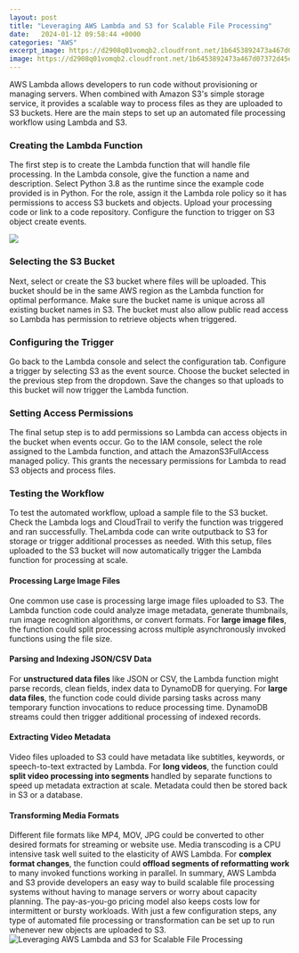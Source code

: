 ```yaml
---
layout: post
title: "Leveraging AWS Lambda and S3 for Scalable File Processing"
date:   2024-01-12 09:58:44 +0000
categories: "AWS"
excerpt_image: https://d2908q01vomqb2.cloudfront.net/1b6453892473a467d07372d45eb05abc2031647a/2020/05/19/s3-lambda4.png
image: https://d2908q01vomqb2.cloudfront.net/1b6453892473a467d07372d45eb05abc2031647a/2020/05/19/s3-lambda4.png
---
```


AWS Lambda allows developers to run code without provisioning or managing servers. When combined with Amazon S3's simple storage service, it provides a scalable way to process files as they are uploaded to S3 buckets. Here are the main steps to set up an automated file processing workflow using Lambda and S3.
### Creating the Lambda Function
The first step is to create the Lambda function that will handle file processing. In the Lambda console, give the function a name and description. Select Python 3.8 as the runtime since the example code provided is in Python. For the role, assign it the Lambda role policy so it has permissions to access S3 buckets and objects. Upload your processing code or link to a code repository. Configure the function to trigger on S3 object create events. 

![](https://awscomputeblogimages.s3-us-west-2.amazonaws.com/resizefly_picture01.png)
### Selecting the S3 Bucket
Next, select or create the S3 bucket where files will be uploaded. This bucket should be in the same AWS region as the Lambda function for optimal performance. Make sure the bucket name is unique across all existing bucket names in S3. The bucket must also allow public read access so Lambda has permission to retrieve objects when triggered.
### Configuring the Trigger
Go back to the Lambda console and select the configuration tab. Configure a trigger by selecting S3 as the event source. Choose the bucket selected in the previous step from the dropdown. Save the changes so that uploads to this bucket will now trigger the Lambda function.
### Setting Access Permissions
The final setup step is to add permissions so Lambda can access objects in the bucket when events occur. Go to the IAM console, select the role assigned to the Lambda function, and attach the AmazonS3FullAccess managed policy. This grants the necessary permissions for Lambda to read S3 objects and process files.
### Testing the Workflow
To test the automated workflow, upload a sample file to the S3 bucket. Check the Lambda logs and CloudTrail to verify the function was triggered and ran successfully. TheLambda code can write outputback to S3 for storage or trigger additional processes as needed. With this setup, files uploaded to the S3 bucket will now automatically trigger the Lambda function for processing at scale.
#### **Processing Large Image Files** 
One common use case is processing large image files uploaded to S3. The Lambda function code could analyze image metadata, generate thumbnails, run image recognition algorithms, or convert formats. For **large image files**, the function could split processing across multiple asynchronously invoked functions using the file size. 
#### **Parsing and Indexing JSON/CSV Data**
For **unstructured data files** like JSON or CSV, the Lambda function might parse records, clean fields, index data to DynamoDB for querying. For **large data files**, the function code could divide parsing tasks across many temporary function invocations to reduce processing time. DynamoDB streams could then trigger additional processing of indexed records.
#### **Extracting Video Metadata**  
Video files uploaded to S3 could have metadata like subtitles, keywords, or speech-to-text extracted by Lambda. For **long videos**, the function could **split video processing into segments** handled by separate functions to speed up metadata extraction at scale. Metadata could then be stored back in S3 or a database.
#### **Transforming Media Formats**
Different file formats like MP4, MOV, JPG could be converted to other desired formats for streaming or website use. Media transcoding is a CPU intensive task well suited to the elasticity of AWS Lambda. For **complex format changes**, the function could **offload segments of reformatting work** to many invoked functions working in parallel. 
In summary, AWS Lambda and S3 provide developers an easy way to build scalable file processing systems without having to manage servers or worry about capacity planning. The pay-as-you-go pricing model also keeps costs low for intermittent or bursty workloads. With just a few configuration steps, any type of automated file processing or transformation can be set up to run whenever new objects are uploaded to S3.
 ![Leveraging AWS Lambda and S3 for Scalable File Processing](https://d2908q01vomqb2.cloudfront.net/1b6453892473a467d07372d45eb05abc2031647a/2020/05/19/s3-lambda4.png)